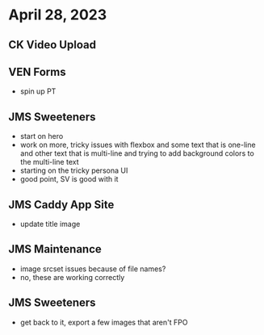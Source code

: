 # April 28, 2023

## CK Video Upload

## VEN Forms
- spin up PT

## JMS Sweeteners
- start on hero 
- work on more, tricky issues with flexbox and some text that is one-line and other text that is multi-line and trying to add background colors to the multi-line text
- starting on the tricky persona UI
- good point, SV is good with it

## JMS Caddy App Site
- update title image

## JMS Maintenance
- image srcset issues because of file names?
- no, these are working correctly

## JMS Sweeteners
- get back to it, export a few images that aren't FPO
